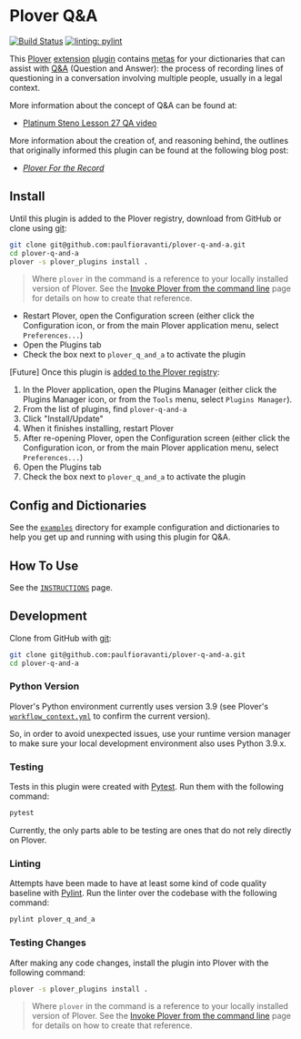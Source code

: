 # Plover Q&A

[![Build Status][Build Status image]][Build Status url] [![linting: pylint][linting image]][linting url]

This [Plover][] [extension][] [plugin][] contains [metas][] for your
dictionaries that can assist with [Q&A][] (Question and Answer): the process of
recording lines of questioning in a conversation involving multiple people,
usually in a legal context.

More information about the concept of Q&A can be found at:

- [Platinum Steno Lesson 27 QA video][]

More information about the creation of, and reasoning behind, the outlines that
originally informed this plugin can be found at the following blog post:

- _[Plover For the Record][]_

## Install

Until this plugin is added to the Plover registry, download from GitHub or clone
using [git][]:

```sh
git clone git@github.com:paulfioravanti/plover-q-and-a.git
cd plover-q-and-a
plover -s plover_plugins install .
```

> Where `plover` in the command is a reference to your locally installed version
> of Plover. See the [Invoke Plover from the command line][] page for details on
> how to create that reference.

- Restart Plover, open the Configuration screen (either click the Configuration
  icon, or from the main Plover application menu, select `Preferences...`)
- Open the Plugins tab
- Check the box next to `plover_q_and_a` to activate the plugin

\[Future\] Once this plugin is [added to the Plover registry][]:

1. In the Plover application, open the Plugins Manager (either click the Plugins
   Manager icon, or from the `Tools` menu, select `Plugins Manager`).
2. From the list of plugins, find `plover-q-and-a`
3. Click "Install/Update"
4. When it finishes installing, restart Plover
5. After re-opening Plover, open the Configuration screen (either click the
   Configuration icon, or from the main Plover application menu, select
   `Preferences...`)
6. Open the Plugins tab
7. Check the box next to `plover_q_and_a` to activate the plugin

## Config and Dictionaries

See the [`examples`][] directory for example configuration and dictionaries to
help you get up and running with using this plugin for Q&A.

## How To Use

See the [`INSTRUCTIONS`][] page.

## Development

Clone from GitHub with [git][]:

```sh
git clone git@github.com:paulfioravanti/plover-q-and-a.git
cd plover-q-and-a
```

### Python Version

Plover's Python environment currently uses version 3.9 (see Plover's
[`workflow_context.yml`][] to confirm the current version).

So, in order to avoid unexpected issues, use your runtime version manager to
make sure your local development environment also uses Python 3.9.x.

### Testing

Tests in this plugin were created with [Pytest][]. Run them with the following
command:

```sh
pytest
```

Currently, the only parts able to be testing are ones that do not rely directly
on Plover.

### Linting

Attempts have been made to have at least some kind of code quality baseline with
[Pylint][]. Run the linter over the codebase with the following command:

```sh
pylint plover_q_and_a
```

### Testing Changes

After making any code changes, install the plugin into Plover with the following
command:

```sh
plover -s plover_plugins install .
```

> Where `plover` in the command is a reference to your locally installed version
> of Plover. See the [Invoke Plover from the command line][] page for details on
> how to create that reference.

[added to the Plover registry]: https://github.com/openstenoproject/plover_plugins_registry/pull/41
[Build Status image]: https://github.com/paulfioravanti/plover-q-and-a/actions/workflows/ci.yml/badge.svg
[Build Status url]: https://github.com/paulfioravanti/plover-q-and-a/actions/workflows/ci.yml
[`examples`]: ./examples
[extension]: https://plover.readthedocs.io/en/latest/plugin-dev/extensions.html
[git]: https://git-scm.com/
[Invoke Plover from the command line]: https://github.com/openstenoproject/plover/wiki/Invoke-Plover-from-the-command-line
[`INSTRUCTIONS`]: ./INSTRUCTIONS.md
[`immediate-responses.json`]: ./examples/immediate-responses.json
[`lawyers.json`]: ./examples/lawyers.json
[linting image]: https://img.shields.io/badge/linting-pylint-yellowgreen
[linting url]: https://github.com/pylint-dev/pylint
[metas]: https://plover.readthedocs.io/en/latest/plugin-dev/metas.html
[`other-speakers-ncra-style.json`]: ./examples/other-speakers-ncra-style.json
[`other-speakers.json`]: ./examples/other-speakers.json
[Platinum Steno]: https://www.youtube.com/@PlatinumSteno
[Platinum Steno Lesson 27 QA video]: https://www.youtube.com/watch?v=tEgaJ7hWIvg
[Plover]: https://www.openstenoproject.org/
[Plover For the Record]: https://www.paulfioravanti.com/blog/plover-for-the-record/
[plugin]: https://plover.readthedocs.io/en/latest/plugins.html#types-of-plugins
[Pylint]: https://github.com/pylint-dev/pylint
[Pytest]: https://pytest.org/
[Q&A]: http://ilovesteno.com/2014/02/03/the-different-types-of-q-a/
[`workflow_context.yml`]: https://github.com/openstenoproject/plover/blob/master/.github/workflows/ci/workflow_context.yml
